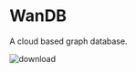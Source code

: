 # WanDB
 A cloud based graph database.

![download](https://user-images.githubusercontent.com/943869/116766391-192b4780-a9df-11eb-9820-29f3b512053e.png)
